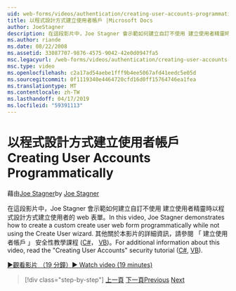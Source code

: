 ```yaml
---
uid: web-forms/videos/authentication/creating-user-accounts-programmatically
title: 以程式設計方式建立使用者帳戶 |Microsoft Docs
author: JoeStagner
description: 在這段影片中，Joe Stagner 會示範如何建立自訂不使用 建立使用者精靈時以程式設計方式建立使用者的 web 表單。 針對其他我...
ms.author: riande
ms.date: 08/22/2008
ms.assetid: 33087707-9876-4575-9042-42e0d0947fa5
msc.legacyurl: /web-forms/videos/authentication/creating-user-accounts-programmatically
msc.type: video
ms.openlocfilehash: c2a17ad54aebe1fff9b4ee5067afd41eedc5e05d
ms.sourcegitcommit: 0f1119340e4464720cfd16d0ff15764746ea1fea
ms.translationtype: MT
ms.contentlocale: zh-TW
ms.lasthandoff: 04/17/2019
ms.locfileid: "59391113"
---
```

# <a name="creating-user-accounts-programmatically"></a><span data-ttu-id="3fc6b-104">以程式設計方式建立使用者帳戶</span><span class="sxs-lookup"><span data-stu-id="3fc6b-104">Creating User Accounts Programmatically</span></span>

<span data-ttu-id="3fc6b-105">藉由[Joe Stagner](https://github.com/JoeStagner)</span><span class="sxs-lookup"><span data-stu-id="3fc6b-105">by [Joe Stagner](https://github.com/JoeStagner)</span></span>

<span data-ttu-id="3fc6b-106">在這段影片中，Joe Stagner 會示範如何建立自訂不使用 建立使用者精靈時以程式設計方式建立使用者的 web 表單。</span><span class="sxs-lookup"><span data-stu-id="3fc6b-106">In this video, Joe Stagner demonstrates how to create a custom create user web form programmatically while not using the Create User wizard.</span></span> <span data-ttu-id="3fc6b-107">其他關於本影片的詳細資訊，請參閱 「 建立使用者帳戶 」 安全性教學課程 ([C#](../../overview/older-versions-security/membership/creating-user-accounts-cs.md)， [VB](../../overview/older-versions-security/membership/creating-user-accounts-vb.md))。</span><span class="sxs-lookup"><span data-stu-id="3fc6b-107">For additional information about this video, read the "Creating User Accounts" security tutorial ([C#](../../overview/older-versions-security/membership/creating-user-accounts-cs.md), [VB](../../overview/older-versions-security/membership/creating-user-accounts-vb.md)).</span></span>

[<span data-ttu-id="3fc6b-108">&#9654;觀看影片 （19 分鐘）</span><span class="sxs-lookup"><span data-stu-id="3fc6b-108">&#9654; Watch video (19 minutes)</span></span>](https://channel9.msdn.com/Blogs/ASP-NET-Site-Videos/creating-user-accounts-programmatically)

> [!div class="step-by-step"]
> <span data-ttu-id="3fc6b-109">[上一頁](creating-user-accounts-with-the-create-user-wizard.md)
> [下一頁](validating-users-manually.md)</span><span class="sxs-lookup"><span data-stu-id="3fc6b-109">[Previous](creating-user-accounts-with-the-create-user-wizard.md)
[Next](validating-users-manually.md)</span></span>
